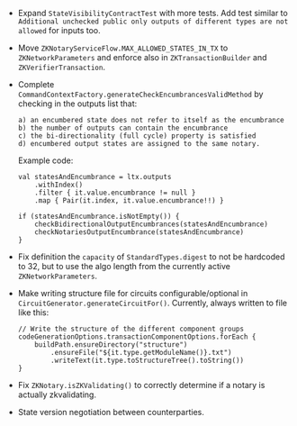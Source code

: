 - Expand `StateVisibilityContractTest` with more tests. Add test similar to `Additional unchecked public only outputs of different types are not allowed` for inputs too.
- Move `ZKNotaryServiceFlow.MAX_ALLOWED_STATES_IN_TX` to `ZKNetworkParameters` and enforce also in `ZKTransactionBuilder` and `ZKVerifierTransaction`.
- Complete `CommandContextFactory.generateCheckEncumbrancesValidMethod` by checking in the outputs list that:
  ```
  a) an encumbered state does not refer to itself as the encumbrance
  b) the number of outputs can contain the encumbrance
  c) the bi-directionality (full cycle) property is satisfied
  d) encumbered output states are assigned to the same notary.
  ```

  Example code: 

  ```
  val statesAndEncumbrance = ltx.outputs
      .withIndex()
      .filter { it.value.encumbrance != null }
      .map { Pair(it.index, it.value.encumbrance!!) }
  
  if (statesAndEncumbrance.isNotEmpty()) {
      checkBidirectionalOutputEncumbrances(statesAndEncumbrance)
      checkNotariesOutputEncumbrance(statesAndEncumbrance)
  }
  ```
- Fix definition the `capacity` of `StandardTypes.digest` to not be hardcoded to 32, but to use the algo length from the currently active `ZKNetworkParameters`.
- Make writing structure file for circuits configurable/optional in `CircuitGenerator.generateCircuitFor()`. Currently, always written to file like this:
  ```
  // Write the structure of the different component groups
  codeGenerationOptions.transactionComponentOptions.forEach {
      buildPath.ensureDirectory("structure")
          .ensureFile("${it.type.getModuleName()}.txt")
          .writeText(it.type.toStructureTree().toString())
  }
  ```
- Fix `ZKNotary.isZKValidating()` to correctly determine if a notary is actually zkvalidating.
- State version negotiation between counterparties.